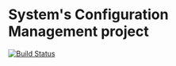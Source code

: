 # System's Configuration Management project
[![Build Status](https://travis-ci.org/ametiste-oss/ametiste-scm.svg?branch=master)](https://travis-ci.org/ametiste-oss/ametiste-scm)